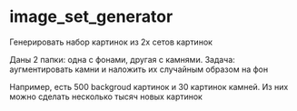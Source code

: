 # image_set_generator
Генерировать набор картинок из 2х сетов картинок

Даны 2 папки: одна с фонами, другая с камнями.
Задача: аугментировать камни и наложить их случайным образом на фон

Например, есть 500 backgroud картинок и 30 картинок камней. Из них можно сделать несколько тысяч новых картинок

